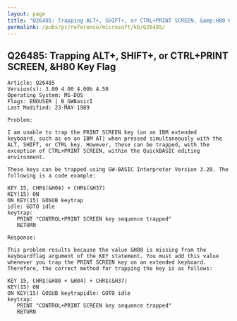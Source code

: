 ```yaml
---
layout: page
title: "Q26485: Trapping ALT+, SHIFT+, or CTRL+PRINT SCREEN, &amp;H80 Key Flag"
permalink: /pubs/pc/reference/microsoft/kb/Q26485/
---
```


## Q26485: Trapping ALT+, SHIFT+, or CTRL+PRINT SCREEN, &amp;H80 Key Flag

	Article: Q26485
	Version(s): 3.00 4.00 4.00b 4.50
	Operating System: MS-DOS
	Flags: ENDUSER | B_GWBasicI
	Last Modified: 23-MAY-1989
	
	Problem:
	
	I am unable to trap the PRINT SCREEN key (on an IBM extended
	keyboard, such as on an IBM AT) when pressed simultaneously with the
	ALT, SHIFT, or CTRL key. However, these can be trapped, with the
	exception of CTRL+PRINT SCREEN, within the QuickBASIC editing
	environment.
	
	These keys can be trapped using GW-BASIC Interpreter Version 3.20. The
	following is a code example:
	
	KEY 15, CHR$(&H04) + CHR$(&H37)
	KEY(15) ON
	ON KEY(15) GOSUB keytrap
	idle: GOTO idle
	keytrap:
	   PRINT "CONTROL+PRINT SCREEN key sequence trapped"
	   RETURN
	
	Response:
	
	This problem results because the value &H80 is missing from the
	keyboardflag argument of the KEY statement. You must add this value
	whenever you trap the PRINT SCREEN key on an extended keyboard.
	Therefore, the correct method for trapping the key is as follows:
	
	KEY 15, CHR$(&H80 + &H04) + CHR$(&H37)
	KEY(15) ON
	ON KEY(15) GOSUB keytrapidle: GOTO idle
	keytrap:
	   PRINT "CONTROL+PRINT SCREEN key sequence trapped"
	   RETURN
